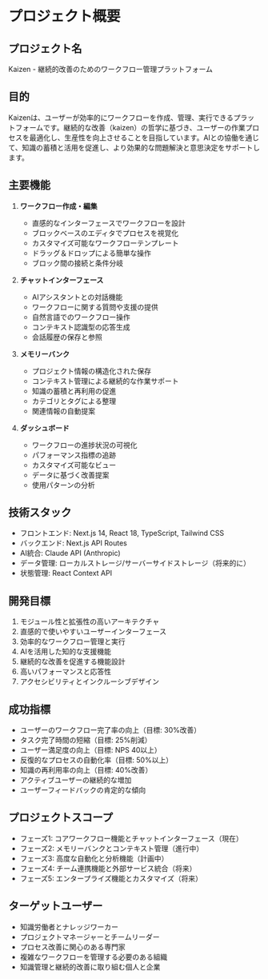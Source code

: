 # プロジェクト概要

## プロジェクト名
Kaizen - 継続的改善のためのワークフロー管理プラットフォーム

## 目的
Kaizenは、ユーザーが効率的にワークフローを作成、管理、実行できるプラットフォームです。継続的な改善（kaizen）の哲学に基づき、ユーザーの作業プロセスを最適化し、生産性を向上させることを目指しています。AIとの協働を通じて、知識の蓄積と活用を促進し、より効果的な問題解決と意思決定をサポートします。

## 主要機能
1. **ワークフロー作成・編集**
   - 直感的なインターフェースでワークフローを設計
   - ブロックベースのエディタでプロセスを視覚化
   - カスタマイズ可能なワークフローテンプレート
   - ドラッグ＆ドロップによる簡単な操作
   - ブロック間の接続と条件分岐

2. **チャットインターフェース**
   - AIアシスタントとの対話機能
   - ワークフローに関する質問や支援の提供
   - 自然言語でのワークフロー操作
   - コンテキスト認識型の応答生成
   - 会話履歴の保存と参照

3. **メモリーバンク**
   - プロジェクト情報の構造化された保存
   - コンテキスト管理による継続的な作業サポート
   - 知識の蓄積と再利用の促進
   - カテゴリとタグによる整理
   - 関連情報の自動提案

4. **ダッシュボード**
   - ワークフローの進捗状況の可視化
   - パフォーマンス指標の追跡
   - カスタマイズ可能なビュー
   - データに基づく改善提案
   - 使用パターンの分析

## 技術スタック
- フロントエンド: Next.js 14, React 18, TypeScript, Tailwind CSS
- バックエンド: Next.js API Routes
- AI統合: Claude API (Anthropic)
- データ管理: ローカルストレージ/サーバーサイドストレージ（将来的に）
- 状態管理: React Context API

## 開発目標
1. モジュール性と拡張性の高いアーキテクチャ
2. 直感的で使いやすいユーザーインターフェース
3. 効率的なワークフロー管理と実行
4. AIを活用した知的な支援機能
5. 継続的な改善を促進する機能設計
6. 高いパフォーマンスと応答性
7. アクセシビリティとインクルーシブデザイン

## 成功指標
- ユーザーのワークフロー完了率の向上（目標: 30%改善）
- タスク完了時間の短縮（目標: 25%削減）
- ユーザー満足度の向上（目標: NPS 40以上）
- 反復的なプロセスの自動化率（目標: 50%以上）
- 知識の再利用率の向上（目標: 40%改善）
- アクティブユーザーの継続的な増加
- ユーザーフィードバックの肯定的な傾向

## プロジェクトスコープ
- フェーズ1: コアワークフロー機能とチャットインターフェース（現在）
- フェーズ2: メモリーバンクとコンテキスト管理（進行中）
- フェーズ3: 高度な自動化と分析機能（計画中）
- フェーズ4: チーム連携機能と外部サービス統合（将来）
- フェーズ5: エンタープライズ機能とカスタマイズ（将来）

## ターゲットユーザー
- 知識労働者とナレッジワーカー
- プロジェクトマネージャーとチームリーダー
- プロセス改善に関心のある専門家
- 複雑なワークフローを管理する必要のある組織
- 知識管理と継続的改善に取り組む個人と企業

